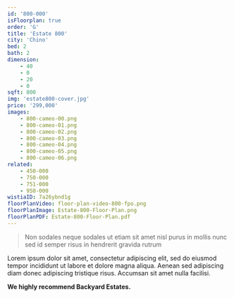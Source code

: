 ```yaml
---
id: '800-000'
isFloorplan: true
order: 'G'
title: 'Estate 800'
city: 'Chino'
bed: 2
bath: 2
dimension:
    - 40
    - 0
    - 20
    - 0
sqft: 800
img: 'estate800-cover.jpg'
price: '299,000'
images:
    - 800-cameo-00.png
    - 800-cameo-01.png
    - 800-cameo-02.png
    - 800-cameo-03.png
    - 800-cameo-04.png
    - 800-cameo-05.png
    - 800-cameo-06.png
related:
    - 450-000
    - 750-000
    - 751-000
    - 950-000
wistiaID: 7a26ybnd1g
floorPlanVideo: floor-plan-video-800-fpo.png
floorPlanImage: Estate-800-Floor-Plan.png
floorPlanPDF: Estate-800-Floor-Plan.pdf
---
```


> Non sodales neque sodales ut etiam sit amet nisl purus in mollis nunc sed id semper risus in hendrerit gravida rutrum

Lorem ipsum dolor sit amet, consectetur adipiscing elit, sed do eiusmod tempor incididunt ut labore et dolore magna aliqua. Aenean sed adipiscing diam donec adipiscing tristique risus. Accumsan sit amet nulla facilisi.

**We highly recommend Backyard Estates.**
